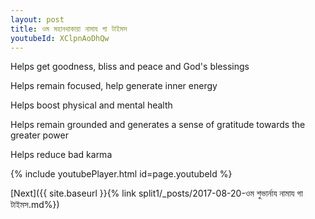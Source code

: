```yaml
---
layout: post
title: ওম মহানথাকায়া নামায গা টাইমস
youtubeId: XClpnAoDhQw
---
```

 
 
Helps get goodness, bliss and peace and God's blessings
 
Helps remain focused, help generate inner energy 
 
Helps boost physical and mental health 
 
Helps remain grounded and generates a sense of gratitude towards the greater power 
 
Helps reduce bad karma
 
 
 
 


{% include youtubePlayer.html id=page.youtubeId %}
 
[Next]({{ site.baseurl }}{% link  split1/_posts/2017-08-20-ওম শুভার্নায নামায গা টাইমস.md%})
 
